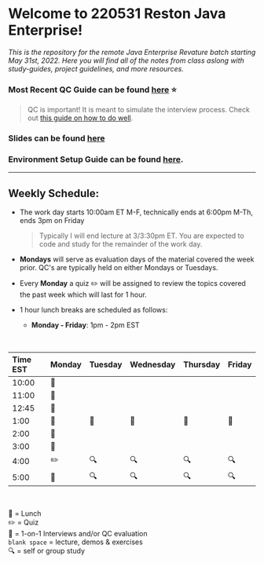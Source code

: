 # Welcome to 220531 Reston Java Enterprise!
*This is the repository for the remote Java Enterprise Revature batch starting May 31st, 2022.
Here you will find all of the notes from class aslong with study-guides, project guidelines, and more resources.*

### Most Recent QC Guide can be found [here](https://github.com/220531-Enterprise/demos) :star:
> QC is important! It is meant to simulate the interview process.  Check out [this guide on how to do well](). 

### Slides can be found [here](https://docs.google.com/presentation/d/1lOrz4BWbZO4tkQlK94SQ08ARVwq9n5bCRLMNoEXTtec/edit#slide=id.p)

### Environment Setup Guide can be found [here](https://github.com/sophiagavrila/environment-setup).
---

## Weekly Schedule:
* The work day starts 10:00am ET M-F, technically ends at 6:00pm M-Th, ends 3pm on Friday
  > Typically I will end lecture at 3/3:30pm ET.  You are expected to code and study for the remainder of the work day.
 
* **Mondays** will serve as evaluation days of the material covered the week prior. QC's are typically held on either Mondays or Tuesdays.

* Every **Monday** a quiz :pencil2: will be assigned to review the topics covered the past week which will last for 1 hour.

* 1 hour lunch breaks are scheduled as follows:
  - **Monday - Friday**: 1pm - 2pm EST
 
<br>

Time EST |  Monday | Tuesday | Wednesday | Thursday |   Friday   |
:--------|---------|---------|-----------|----------|------------|
10:00    |   💬     |         |           |          |            |
11:00    |   :speech_balloon:      |         |           |          |            |
12:45    | :speech_balloon: |         |           |          |            |
1:00    | :pizza:  |  :pizza:       |  :pizza:        |    :pizza:      |    :pizza:       |
2:00    |   :speech_balloon:      |         |           |          |            |
3:00    |   :speech_balloon:      |         |          |          |         |
4:00    |  :pencil2:        |  :mag:     |      :mag:      |   :mag:       |   :mag:         |
5:00    |  :speech_balloon:       |  :mag:       |   :mag:        |    :mag:      |    :mag:      | 

<br>

:pizza: = Lunch <br>
:pencil2: = Quiz <br>
:speech_balloon: = 1-on-1 Interviews and/or QC evaluation <br>
`blank space` = lecture, demos & exercises <br>
:mag: = self or group study 

